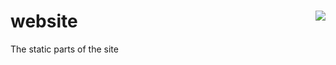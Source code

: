 # website <img align="right" src="https://travis-ci.org/Erisia/website.svg?branch=master">

The static parts of the site
